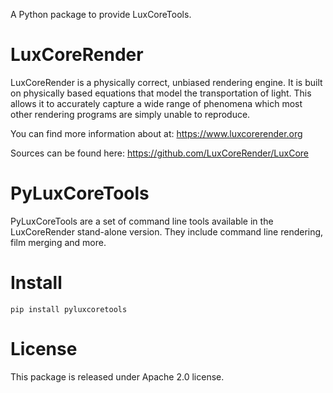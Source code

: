 A Python package to provide LuxCoreTools.

# LuxCoreRender
LuxCoreRender is a physically correct, unbiased rendering engine.
It is built on physically based equations that model the transportation of
light. This allows it to accurately capture a wide range of phenomena which
most other rendering programs are simply unable to reproduce.

You can find more information about at: https://www.luxcorerender.org

Sources can be found here: https://github.com/LuxCoreRender/LuxCore


# PyLuxCoreTools
PyLuxCoreTools are a set of command line tools available in the LuxCoreRender stand-alone version. They include command line rendering, film merging and more.


# Install

`pip install pyluxcoretools`

# License
This package is released under Apache 2.0 license.
